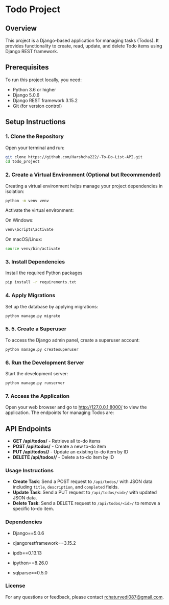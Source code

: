 # Todo Project

## Overview
This project is a Django-based application for managing tasks (Todos). It provides functionality to create, read, update, and delete Todo items using Django REST framework.

## Prerequisites
To run this project locally, you need:
- Python 3.6 or higher
- Django 5.0.6
- Django REST framework 3.15.2
- Git (for version control)

## Setup Instructions

### 1. Clone the Repository
Open your terminal and run:
```bash
git clone https://github.com/Harshcha222/-To-Do-List-API.git
cd todo_project
```
### 2. Create a Virtual Environment (Optional but Recommended)

Creating a virtual environment helps manage your project dependencies in isolation:

```bash
python -m venv venv
```
Activate the virtual environment:

On Windows:
```bash
venv\Scripts\activate
```
On macOS/Linux:
```bash
source venv/bin/activate
```
### 3. Install Dependencies
Install the required Python packages
```bash
pip install -r requirements.txt
```
### 4. Apply Migrations
Set up the database by applying migrations:
```bash
python manage.py migrate
```
### 5. 5. Create a Superuser
To access the Django admin panel, create a superuser account:
```bash
python manage.py createsuperuser
```
### 6. Run the Development Server
Start the development server:
```bash
python manage.py runserver
```
### 7. Access the Application
Open your web browser and go to http://127.0.0.1:8000/ to view the application. The endpoints for managing Todos are:
## API Endpoints

- **GET /api/todos/** - Retrieve all to-do items
- **POST /api/todos/** - Create a new to-do item
- **PUT /api/todos/<id>/** - Update an existing to-do item by ID
- **DELETE /api/todos/<id>/** - Delete a to-do item by ID


### Usage Instructions

- **Create Task**: Send a POST request to `/api/todos/` with JSON data including `title`, `description`, and `completed` fields.
- **Update Task**: Send a PUT request to `/api/todos/<id>/` with updated JSON data.
- **Delete Task**: Send a DELETE request to `/api/todos/<id>/` to remove a specific to-do item.

### Dependencies
- Django==5.0.6
  
- djangorestframework==3.15.2
  
- ipdb==0.13.13

- ipython==8.26.0

- sqlparse==0.5.0


### License
For any questions or feedback, please contact rchaturvedi087@gmail.com.

